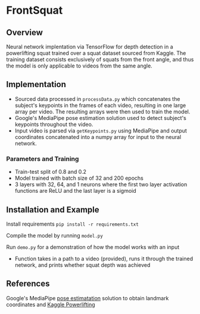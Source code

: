 # FrontSquat
## Overview
Neural network implentation via TensorFlow for depth detection in a powerlifting squat trained over a squat dataset sourced from Kaggle. The training dataset consists exclusively of squats from the front angle, and thus the model is only applicable to videos from the same angle. 
>
## Implementation   
- Sourced data processed in `processData.py` which concatenates the subject's keypoints in the frames of each video, resulting in one large array per video. The resulting arrays were then used to train the model. 
- Google's MediaPipe pose estimation solution used to detect subject's keypoints throughout the video. 
- Input video is parsed via `getKeypoints.py` using MediaPipe and output coordinates concatenated into a numpy array for input to the neural network. 
### Parameters and Training
- Train-test split of 0.8 and 0.2
- Model trained with batch size of 32 and 200 epochs
- 3 layers with 32, 64, and 1 neurons where the first two layer activation functions are ReLU and the last layer is a sigmoid
>
## Installation and Example  
Install requirements `pip install -r requirements.txt` 

Compile the model by running `model.py`

Run `demo.py` for a demonstration of how the model works with an input  
- Function takes in a path to a video (provided), runs it through the trained network, and prints whether squat depth was achieved

## References
Google's MediaPipe [pose estimatation](https://google.github.io/mediapipe/solutions/pose.html) solution to obtain landmark coordinates and [Kaggle Powerlifting](https://www.kaggle.com/datasets/ayoobaboosalih/powerlifting-squat-dataset)

